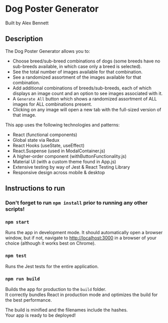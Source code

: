 # Dog Poster Generator
Built by Alex Bennett

## Description

The Dog Poster Generator allows you to:
- Choose breed/sub-breed combinations of dogs (some breeds have no sub-breeds available, in which case only a breed is selected).
- See the total number of images available for that combination.
- See a randomized assortment of the images available for that combination.
- Add additional combinations of breeds/sub-breeds, each of which displays an image count and an option to see images associated with it.
- A `Generate All` button which shows a randomized assortment of ALL images for ALL combinations present.
- Clicking on any image will open a new tab with the full-sized version of that image.

This app uses the following technologies and patterns:
- React (functional components)
- Global state via Redux
- React Hooks (useState, useEffect)
- React.Suspense (used in ModalContainer.js)
- A higher-order component (withButtonFunctionality.js)
- Material UI (with a custom theme found in App.js)
- Extensive testing by way of Jest & React Testing Library
- Responsive design across mobile & desktop

## Instructions to run

### Don't forget to run `npm install` prior to running any other scripts!

### `npm start`

Runs the app in development mode.
It should automatically open a browser window, but if not, navigate to [http://localhost:3000](http://localhost:3000) in a browser of your choice (although it works best on Chrome).

### `npm test`

Runs the Jest tests for the entire application.

### `npm run build`

Builds the app for production to the `build` folder.\
It correctly bundles React in production mode and optimizes the build for the best performance.

The build is minified and the filenames include the hashes.\
Your app is ready to be deployed!

